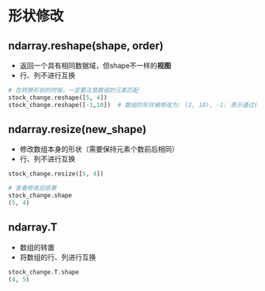 # 形状修改

##  ndarray.reshape(shape, order)

- 返回一个具有相同数据域，但shape不一样的**视图**
- 行、列不进行互换

```python
# 在转换形状的时候，一定要注意数组的元素匹配
stock_change.reshape([5, 4])
stock_change.reshape([-1,10])  # 数组的形状被修改为: (2, 10), -1: 表示通过待计算
```

##  ndarray.resize(new_shape)

- 修改数组本身的形状（需要保持元素个数前后相同）
- 行、列不进行互换

```python
stock_change.resize([5, 4])

# 查看修改后结果
stock_change.shape
(5, 4)
```

##  ndarray.T

- 数组的转置
- 将数组的行、列进行互换

```python
stock_change.T.shape
(4, 5)
```